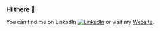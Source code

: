 ### Hi there 👋


<!-- Social media links -->
You can find me on LinkedIn [![LinkedIn][2.2]][2] or visit my [Website](http://mcconnellweb.com/).

[2.2]: https://raw.githubusercontent.com/MartinHeinz/MartinHeinz/master/linkedin-3-16.png (LinkedIn icon without padding)
[2]: https://www.linkedin.com/in/lukemichaelmcconnell/
